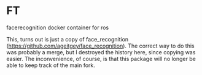# FT
facerecognition docker container for ros

This, turns out is just a copy of face_recognition (https://github.com/ageitgey/face_recognition). The correct way to do this was probably a merge, but I destroyed the history here, since copying was easier. The inconvenience, of course, is that this package will no longer be able to keep track of the main fork. 
